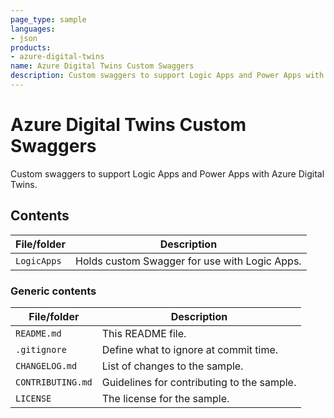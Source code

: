 ```yaml
---
page_type: sample
languages:
- json
products:
- azure-digital-twins
name: Azure Digital Twins Custom Swaggers
description: Custom swaggers to support Logic Apps and Power Apps with Azure Digital Twins
---
```


# Azure Digital Twins Custom Swaggers

Custom swaggers to support Logic Apps and Power Apps with Azure Digital Twins.

## Contents

| File/folder | Description |
| --- | --- |
| `LogicApps` | Holds custom Swagger for use with Logic Apps. |

### Generic contents

| File/folder | Description |
| --- | --- |
| `README.md` | This README file. |
| `.gitignore` | Define what to ignore at commit time. |
| `CHANGELOG.md` | List of changes to the sample. |
| `CONTRIBUTING.md` | Guidelines for contributing to the sample. |
| `LICENSE`   | The license for the sample. |